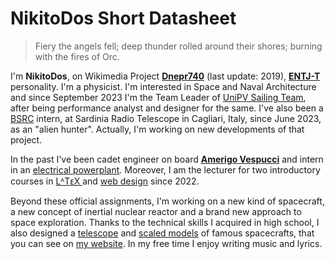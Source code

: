 # NikitoDos Short Datasheet

> Fiery the angels fell; deep thunder rolled around their shores; burning with the fires of Orc.

I'm **NikitoDos**, on Wikimedia Project [**Dnepr740**](https://it.wikipedia.org/wiki/Utente:Dnepr740) (last update: 2019), [**ENTJ-T**](https://www.16personalities.com/entj-personality) personality. I'm a physicist. I'm interested in Space and Naval Architecture and since September 2023 I'm the Team Leader of [UniPV Sailing Team](http://www.sailingteamunipv.it/), after being performance analyst and designer for the same. I've also been a [BSRC](https://seti.berkeley.edu/Internship.html) intern, at Sardinia Radio Telescope in Cagliari, Italy, since June 2023, as an "alien hunter". Actually, I'm working on new developments of that project.

In the past I've been cadet engineer on board [**Amerigo Vespucci**](https://en.wikipedia.org/wiki/Italian_training_ship_Amerigo_Vespucci) and intern in an [electrical powerplant]([https://www.gruppohera.it/gruppo/chi-siamo/le-societa-del-gruppo-hera/tamarete-energia-spa](https://www.tamareteenergia.it/)). Moreover, I am the lecturer for two introductory courses in [ LᴬTᴇX ](https://github.com/nikitodos/latex) and [web design](https://github.com/nikitodos/webdesign_intro) since 2022.

Beyond these official assignments, I'm working on a new kind of spacecraft, a new concept of inertial nuclear reactor and a brand new approach to space exploration. Thanks to the technical skills I acquired in high school, I also designed a [telescope](https://github.com/nikitodos/starseeker) and [scaled models](https://github.com/nikitodos/3D_Collection) of famous spacecrafts, that you can see on [my website](https://nikitodos.github.io/). In my free time I enjoy writing music and lyrics.